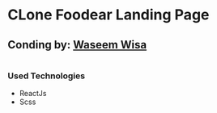 # CLone Foodear Landing Page

## Conding by: [Waseem Wisa]("https://github.com/WaseemWisa") 
##

# 


### Used Technologies
* ReactJs
* Scss
